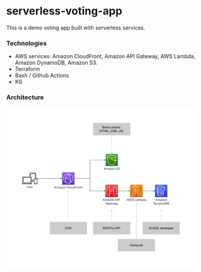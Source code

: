 # serverless-voting-app

This is a demo voting app built with serverless services.

### Technologies

- AWS services: Amazon CloudFront, Amazon API Gateway, AWS Lambda, Amazon DynamoDB, Amazon S3.
- Terraform
- Bash / Github Actions
- K6

### Architecture

![Architecture diagram](./docs/images/monitoring-microservices-on-aws-Microservice%20-%20intro.drawio.png)
